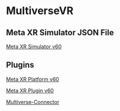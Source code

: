 # MultiverseVR

## Meta XR Simulator JSON File

[Meta XR Simulator v60](https://www.youtube.com/redirect?event=video_description&redir_token=QUFFLUhqbmNKVFJwU2tkVTdoVWFHUmhLcEdQZlhCSm5CUXxBQ3Jtc0ttU1dmdEhrN242Mm5MNWZ6WDB2b2dGclhGQ0JHdThadFkyc2NqaUZNY0YwTWZtLTA4azVFNFFvdGtOeDY4WVlkWkI2Z3dMb25XWWNWT2FDQVJoakpLdmFLUmdpeEpBMHVpRDF4R3psWDU3R2xHSEUyUQ&q=https%3A%2F%2Fdeveloper.oculus.com%2Fdownloads%2Fpackage%2Fmeta-xr-simulator%2F&v=E5ZkuueYILQ)

## Plugins

[Meta XR Platform v60](https://www.youtube.com/redirect?event=video_description&redir_token=QUFFLUhqbGtsVGRILUh0NjZhREtDQkxYVFQ3ZWt3b2E0d3xBQ3Jtc0tscXMzY0FBUGZ3MF9WcXZGWlY3SXZnSlNwQm5jV0dOR21FUGN1YmU0cmlDcEJtMzNfdWlsTjRreDVyQWR1cXc3eEd6RF9XZjJfZ1RqSkM4UnhudTN5MUozWDZxdGRqWlpUbERxV0t5ZnhtbzdmM01oNA&q=https%3A%2F%2Fdeveloper.oculus.com%2Fdownloads%2Fpackage%2Funreal-5-platform-sdk-plugin%2F&v=E5ZkuueYILQ)

[Meta XR Plugin v60](https://www.youtube.com/redirect?event=video_description&redir_token=QUFFLUhqbFowak9xMlR4cEFoTDViM3BJQWdxYVZKXzFLQXxBQ3Jtc0tsTFNqVG9QY0dJRF9WdnlHSUNEQnpZTlhvU0padFFNZkVSZVdLbndqejZnRFctWm5rNEFhNy1tX09yLUZFNkFUZDNxZzBhQ0R2TnZFVWVORW1yLTZpSUtfMmRBQ3MxWWRiMlpTX2M1Rk4yWU85YkZQYw&q=https%3A%2F%2Fdeveloper.oculus.com%2Fdownloads%2Fpackage%2Funreal-engine-5-integration%2F&v=E5ZkuueYILQ)

[Multiverse-Connector](https://github.com/Multiverse-Framework/Multiverse-UnrealEngine-Connector)